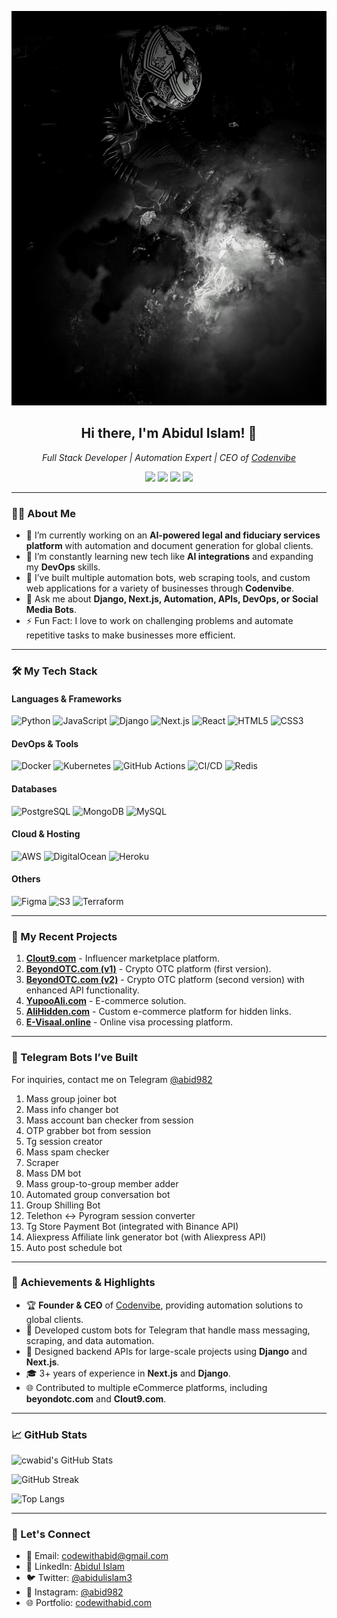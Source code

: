 <!-- Profile Banner -->
![My GitHub Banner](./abid2.jpg)

<h2 align="center"> Hi there, I'm Abidul Islam! 👋 </h2>
<p align="center">
  <em>Full Stack Developer | Automation Expert | CEO of <a href="https://codenvibe.com">Codenvibe</a></em>
</p>

<p align="center">
  <a href="https://twitter.com/abidulislam3"><img src="https://img.shields.io/twitter/follow/abidulislam3?style=social"></a>
  <a href="https://linkedin.com/in/abidulislam"><img src="https://img.shields.io/badge/-Abidul%20Islam-blue?style=flat&logo=Linkedin&logoColor=white"></a>
  <a href="mailto:codewithabid@gmail.com"><img src="https://img.shields.io/badge/Email-codewithabid%40gmail.com-red"></a>
  <a href="https://instagram.com/abid982"><img src="https://img.shields.io/badge/-Instagram-833AB4?style=flat&logo=Instagram&logoColor=white"></a>
</p>

---

### 👨‍💻 About Me

- 🔭 I’m currently working on an **AI-powered legal and fiduciary services platform** with automation and document generation for global clients.
- 🌱 I’m constantly learning new tech like **AI integrations** and expanding my **DevOps** skills.
- 🚀 I’ve built multiple automation bots, web scraping tools, and custom web applications for a variety of businesses through **Codenvibe**.
- 💬 Ask me about **Django, Next.js, Automation, APIs, DevOps, or Social Media Bots**.
- ⚡ Fun Fact: I love to work on challenging problems and automate repetitive tasks to make businesses more efficient.

---

### 🛠️ My Tech Stack

#### Languages & Frameworks
![Python](https://img.shields.io/badge/-Python-333?style=flat&logo=python)
![JavaScript](https://img.shields.io/badge/-JavaScript-333?style=flat&logo=javascript)
![Django](https://img.shields.io/badge/-Django-092E20?style=flat&logo=django&logoColor=white)
![Next.js](https://img.shields.io/badge/-Next.js-000?style=flat&logo=next.js&logoColor=white)
![React](https://img.shields.io/badge/-React-333?style=flat&logo=react)
![HTML5](https://img.shields.io/badge/-HTML5-E34F26?style=flat&logo=html5&logoColor=white)
![CSS3](https://img.shields.io/badge/-CSS3-1572B6?style=flat&logo=css3)

#### DevOps & Tools
![Docker](https://img.shields.io/badge/-Docker-2496ED?style=flat&logo=docker&logoColor=white)
![Kubernetes](https://img.shields.io/badge/-Kubernetes-326CE5?style=flat&logo=kubernetes&logoColor=white)
![GitHub Actions](https://img.shields.io/badge/-GitHub%20Actions-2088FF?style=flat&logo=github-actions&logoColor=white)
![CI/CD](https://img.shields.io/badge/-CI/CD-333?style=flat&logo=gitlab)
![Redis](https://img.shields.io/badge/-Redis-DC382D?style=flat&logo=redis&logoColor=white)

#### Databases
![PostgreSQL](https://img.shields.io/badge/-PostgreSQL-336791?style=flat&logo=postgresql&logoColor=white)
![MongoDB](https://img.shields.io/badge/-MongoDB-47A248?style=flat&logo=mongodb&logoColor=white)
![MySQL](https://img.shields.io/badge/-MySQL-00758F?style=flat&logo=mysql&logoColor=white)

#### Cloud & Hosting
![AWS](https://img.shields.io/badge/Amazon%20AWS-232F3E?style=flat&logo=amazon-aws)
![DigitalOcean](https://img.shields.io/badge/-DigitalOcean-0080FF?style=flat&logo=digitalocean&logoColor=white)
![Heroku](https://img.shields.io/badge/-Heroku-430098?style=flat&logo=heroku&logoColor=white)

#### Others
![Figma](https://img.shields.io/badge/-Figma-F24E1E?style=flat&logo=figma&logoColor=white)
![S3](https://img.shields.io/badge/-S3-333?style=flat&logo=amazon-s3)
![Terraform](https://img.shields.io/badge/-Terraform-623CE4?style=flat&logo=terraform&logoColor=white)

---

### 🚀 My Recent Projects

1. **[Clout9.com](https://clout9.com)** - Influencer marketplace platform.
2. **[BeyondOTC.com (v1)](https://beyondotc.com)** - Crypto OTC platform (first version).
3. **[BeyondOTC.com (v2)](https://dev.beyondotc.com)** - Crypto OTC platform (second version) with enhanced API functionality.
4. **[YupooAli.com](https://yupooali.com)** - E-commerce solution.
5. **[AliHidden.com](https://alihidden.com)** - Custom e-commerce platform for hidden links.
6. **[E-Visaal.online](https://e-visaal.online)** - Online visa processing platform.

---

### 🤖 Telegram Bots I’ve Built
For inquiries, contact me on Telegram [@abid982](https://t.me/abid982)

1. Mass group joiner bot
2. Mass info changer bot
3. Mass account ban checker from session
4. OTP grabber bot from session
5. Tg session creator
6. Mass spam checker
7. Scraper
8. Mass DM bot 
9. Mass group-to-group member adder
10. Automated group conversation bot
11. Group Shilling Bot
12. Telethon <-> Pyrogram session converter
13. Tg Store Payment Bot (integrated with Binance API)
14. Aliexpress Affiliate link generator bot (with Aliexpress API)
15. Auto post schedule bot

---

### 🌟 Achievements & Highlights

- 🏆 **Founder & CEO** of [Codenvibe](https://codenvibe.com), providing automation solutions to global clients.
- 🚀 Developed custom bots for Telegram that handle mass messaging, scraping, and data automation.
- 🔧 Designed backend APIs for large-scale projects using **Django** and **Next.js**.
- 🎓 3+ years of experience in **Next.js** and **Django**.
- 🌐 Contributed to multiple eCommerce platforms, including **beyondotc.com** and **Clout9.com**.

---

### 📈 GitHub Stats

![cwabid's GitHub Stats](https://github-readme-stats.vercel.app/api?username=cwabid&show_icons=true&hide_border=true&count_private=true&theme=radical)

![GitHub Streak](https://github-readme-streak-stats.herokuapp.com/?user=cwabid&theme=radical&hide_border=true)

![Top Langs](https://github-readme-stats.vercel.app/api/top-langs/?username=cwabid&layout=compact&theme=radical&hide_border=true)

---

### 💬 Let's Connect

- 📧 Email: [codewithabid@gmail.com](mailto:codewithabid@gmail.com)
- 💼 LinkedIn: [Abidul Islam](https://linkedin.com/in/abidulislam)
- 🐦 Twitter: [@abidulislam3](https://twitter.com/abidulislam3)
- 📸 Instagram: [@abid982](https://instagram.com/abid982)
- 🌐 Portfolio: [codewithabid.com](https://codewithabid.com)
